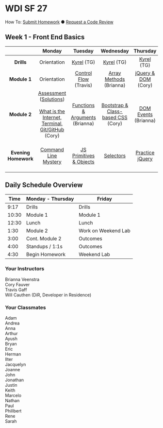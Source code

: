 # WDI SF 27

How To: <a href="https://github.com/SF-WDI-LABS/shared_modules/blob/master/how-to/submit-homework.md" target="blank">Submit Homework</a> ● <a href="https://github.com/SF-WDI-LABS/shared_modules/blob/master/how-to/request-a-code-review.md" target="blank">Request a Code Review</a>

<!-- Week template -->
<!-- ## Week 1 - Front End Basics

|  | Monday | Tuesday | Wednesday | Thursday | Friday |
| :----------: | :----------: | :----------: | :----------: | :----------: | :----------: |
| **Drills** | [title](link) (name) | [title](link) (name) | [title](link) (name) | [title](link) (name) | [title](link) (name) |
| **Module 1** | [title](link) (name) | [title](link) (name) | [title](link) (name) | [title](link) (name) | [title](link) (name) |
| **Module 2** | [title](link) (name) | [title](link) (name) | [title](link) (name) | [title](link) (name) | Outcomes <br><br> [title](link) (name) |
| **Evening Homework** | [title](link) | [title](link) | [title](link) | [title](link) | [title](link) | -->

## Week 1 - Front End Basics

|  | Monday | Tuesday | Wednesday | Thursday | Friday |
| :----------: | :----------: | :----------: | :----------: | :----------: | :----------: |
| **Drills** | Orientation |  [Kyrel](https://github.com/sf-wdi-27-28/kyrel) (TG) | [Kyrel](https://github.com/sf-wdi-27-28/kyrel) (TG) | [Kyrel](https://github.com/sf-wdi-27-28/kyrel) (TG) | [Extend Kyrel](https://github.com/sf-wdi-27-28/kyrel) (TG)  |
| **Module 1** | Orientation | [Control Flow](link) (Travis) | [Array Methods](link) (Brianna) | [jQuery & DOM](link) (Cory) | [Review](link) (ALL) |
| **Module 2** | [Assessment](https://github.com/SF-WDI-LABS/shared_modules/tree/master/assessments/27-28/day-01) ([Solutions](https://github.com/SF-WDI-LABS/shared_modules/blob/master/assessments/27-28/day-01/solutions.md)) <br><br> [What is the Internet, Terminal, Git/GitHub](https://github.com/SF-WDI-LABS/shared_modules/tree/master/01-front-end-basics/how-the-internet-works/27-28) (Cory) | [Functions & Arguments](link) (Brianna) | [Bootstrap & Class-based CSS](link) (Cory) | [DOM Events](link) (Brianna) |  [Tic-Tac-Toe Weekend Lab](link) <br><br> Outcomes |
| **Evening Homework** | [Command Line Mystery](https://github.com/SF-WDI-LABS/shared_modules/tree/master/homework/27-28/week-01) | [JS Primitives & Objects](link) | [Selectors](link) | [Practice jQuery](link) | [Continue Tic-Tac-Toe Weekend Lab](link) |


## Daily Schedule Overview

Time | Monday - Thursday | Friday |
----- | -------- | -----
9:17  | Drills | Drills
10:30 | Module 1 | Module 1
12:30 | Lunch | Lunch
1:30 | Module 2 | Work on Weekend Lab
3:00 | Cont. Module 2 | Outcomes
4:00 | Standups / 1:1s | Outcomes
4:30 | Begin Homework | Weekend Lab

### Your Instructors
Brianna Veenstra <br>
Cory Fauver <br>
Travis Gaff <br>
Will Cauthen (DiR, Developer in Residence)

### Your Classmates
Adam <br>
Andrea <br>
Anna <br>
Arthur <br>
Ayush <br>
Bryan <br>
Eric <br>
Herman <br>
Ilter <br>
Jacquelyn <br>
Joanne <br>
John <br>
Jonathan <br>
Justin <br>
Keith <br>
Marcelo <br>
Nathan <br>
Paul <br>
Phillbert <br>
Rene <br>
Sarah <br>
